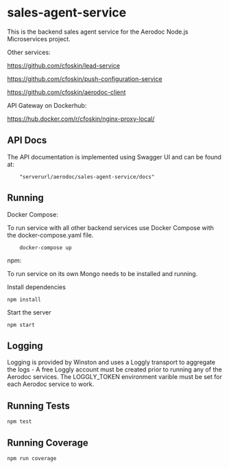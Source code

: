 # sales-agent-service

This is the backend sales agent service for the Aerodoc Node.js Microservices project. 

Other services: 

https://github.com/cfoskin/lead-service

https://github.com/cfoskin/push-configuration-service

https://github.com/cfoskin/aerodoc-client

API Gateway on Dockerhub:

https://hub.docker.com/r/cfoskin/nginx-proxy-local/


## API Docs 

The API documentation is implemented using Swagger UI and can be found at:

        "serverurl/aerodoc/sales-agent-service/docs"
        
## Running 

Docker Compose:

To run service with all other backend services use Docker Compose with the docker-compose.yaml file.

        docker-compose up
        
npm:

To run service on its own Mongo needs to be installed and running.

Install dependencies

    npm install

Start the server

    npm start
   
## Logging

Logging is provided by Winston and uses a Loggly transport to aggregate the logs - A free Loggly account must be created prior to running any of the Aerodoc services. The LOGGLY_TOKEN environment varible must be set for each Aerodoc service to work.

## Running Tests

    npm test
    
## Running Coverage

    npm run coverage
